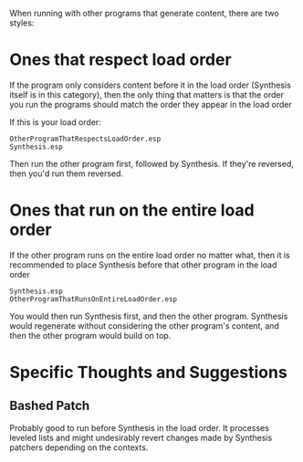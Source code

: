 When running with other programs that generate content, there are two styles:

# Ones that respect load order
If the program only considers content before it in the load order (Synthesis itself is in this category), then the only thing that matters is that the order you run the programs should match the order they appear in the load order

If this is your load order:
```
OtherProgramThatRespectsLoadOrder.esp
Synthesis.esp
```
Then run the other program first, followed by Synthesis.  If they're reversed, then you'd run them reversed.

# Ones that run on the entire load order
If the other program runs on the entire load order no matter what, then it is recommended to place Synthesis before that other program in the load order

```
Synthesis.esp
OtherProgramThatRunsOnEntireLoadOrder.esp
```

You would then run Synthesis first, and then the other program.   Synthesis would regenerate without considering the other program's content, and then the other program would build on top.

# Specific Thoughts and Suggestions
## Bashed Patch
Probably good to run before Synthesis in the load order.  It processes leveled lists and might undesirably revert changes made by Synthesis patchers depending on the contexts.